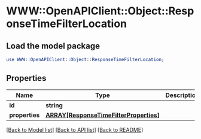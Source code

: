 # WWW::OpenAPIClient::Object::ResponseTimeFilterLocation

## Load the model package
```perl
use WWW::OpenAPIClient::Object::ResponseTimeFilterLocation;
```

## Properties
Name | Type | Description | Notes
------------ | ------------- | ------------- | -------------
**id** | **string** |  | 
**properties** | [**ARRAY[ResponseTimeFilterProperties]**](ResponseTimeFilterProperties.md) |  | 

[[Back to Model list]](../README.md#documentation-for-models) [[Back to API list]](../README.md#documentation-for-api-endpoints) [[Back to README]](../README.md)


